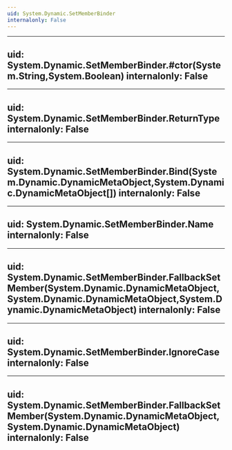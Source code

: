 ```yaml
---
uid: System.Dynamic.SetMemberBinder
internalonly: False
---
```


---
uid: System.Dynamic.SetMemberBinder.#ctor(System.String,System.Boolean)
internalonly: False
---

---
uid: System.Dynamic.SetMemberBinder.ReturnType
internalonly: False
---

---
uid: System.Dynamic.SetMemberBinder.Bind(System.Dynamic.DynamicMetaObject,System.Dynamic.DynamicMetaObject[])
internalonly: False
---

---
uid: System.Dynamic.SetMemberBinder.Name
internalonly: False
---

---
uid: System.Dynamic.SetMemberBinder.FallbackSetMember(System.Dynamic.DynamicMetaObject,System.Dynamic.DynamicMetaObject,System.Dynamic.DynamicMetaObject)
internalonly: False
---

---
uid: System.Dynamic.SetMemberBinder.IgnoreCase
internalonly: False
---

---
uid: System.Dynamic.SetMemberBinder.FallbackSetMember(System.Dynamic.DynamicMetaObject,System.Dynamic.DynamicMetaObject)
internalonly: False
---

